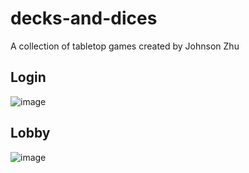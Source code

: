 # decks-and-dices
A collection of tabletop games created by Johnson Zhu
## Login
![image](https://user-images.githubusercontent.com/43149410/169219948-da8a45ab-29a7-4e62-883c-af30ca2d3170.png)
## Lobby
![image](https://user-images.githubusercontent.com/43149410/169220042-4274f66f-67c1-4f5c-953e-e3b1ec562588.png)

